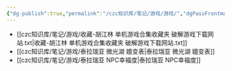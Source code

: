 ```yaml
---
{"dg-publish":true,"permalink":"/czc知识库/笔记/游戏/游戏/","dgPassFrontmatter":true,"created":"2024-12-09T00:06:43.158+08:00","updated":"2024-12-09T00:07:10.520+08:00"}
---
```




- [[czc知识库/笔记/游戏/收藏-胡江林 单机游戏合集收藏夹 破解游戏下载网站.txt\|收藏-胡江林 单机游戏合集收藏夹 破解游戏下载网站.txt]]
- [[czc知识库/笔记/游戏/泰拉瑞亚 微光湖 嬗变表\|泰拉瑞亚 微光湖 嬗变表]]
- [[czc知识库/笔记/游戏/泰拉瑞亚 NPC幸福度\|泰拉瑞亚 NPC幸福度]]


